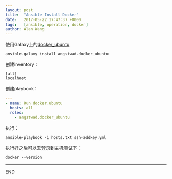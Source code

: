 ```yaml
---
layout: post
title:  "Ansible Install Docker"
date:   2017-05-22 17:47:37 +0000
tags:   [ansible, operation, docker]
author: Alan Wang
---
```

使用Galaxy上的[docker_ubuntu](https://galaxy.ansible.com/list#/roles/292)

```
ansible-galaxy install angstwad.docker_ubuntu
```

创建inventory：

```
[all]
localhost
```

创建playbook：

```yml
---
- name: Run docker.ubuntu
  hosts: all
  roles:
    - angstwad.docker_ubuntu
```

执行：

```
ansible-playbook -i hosts.txt ssh-addkey.yml 
```

执行好之后可以去登录到主机测试下：

```bazaar
docker --version
```

---
END
